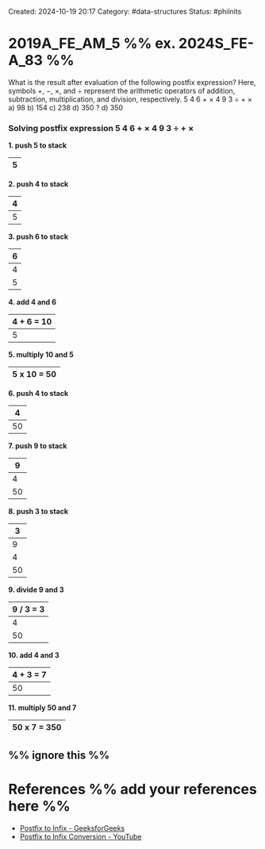 Created: 2024-10-19 20:17
Category: #data-structures
Status: #philnits



# 2019A_FE_AM_5 %% ex. 2024S_FE-A_83 %%

What is the result after evaluation of the following postfix expression? Here, symbols +, −, ×, and ÷ represent the arithmetic operators of addition, subtraction, multiplication, and division, respectively.
5 4 6 + × 4 9 3 ÷ + ×
a) 98
b) 154
c) 238
d) 350
? 
d) 350
### Solving postfix expression 5 4 6 + × 4 9 3 ÷ + ×
**1. push 5 to stack**

| 5   |
| --- |

**2. push 4 to stack**

| 4   |
| --- |
| 5   |

**3. push 6 to stack**

| 6   |
| --- |
| 4   |
| 5   |

**4. add 4 and 6**

| 4 + 6 = 10 |
| ---------- |
| 5          |

**5. multiply 10 and 5**

| 5 x 10 = 50 |
| ----------- |

**6. push 4 to stack**

| 4   |
| --- |
| 50  |

**7. push 9 to stack**

| 9   |
| --- |
| 4   |
| 50  |

**8. push 3 to stack**

| 3   |
| --- |
| 9   |
| 4   |
| 50  |

**9. divide 9 and 3**

| 9 / 3 = 3 |
| --------- |
| 4         |
| 50        |

**10. add 4 and 3**

| 4 + 3 = 7 |
| --------- |
| 50        |

**11. multiply 50 and 7**

| 50 x 7 = 350 |
| ------------ |

%% ignore this %%
---









# References %% add your references here %%
- [Postfix to Infix - GeeksforGeeks](https://www.geeksforgeeks.org/postfix-to-infix/)
- [Postfix to Infix Conversion - YouTube](https://www.youtube.com/watch?v=lRRjYgtYGWo)